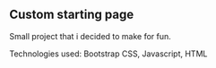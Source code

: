 ## Custom starting page

Small project that i decided to make for fun.

Technologies used: Bootstrap CSS, Javascript, HTML
